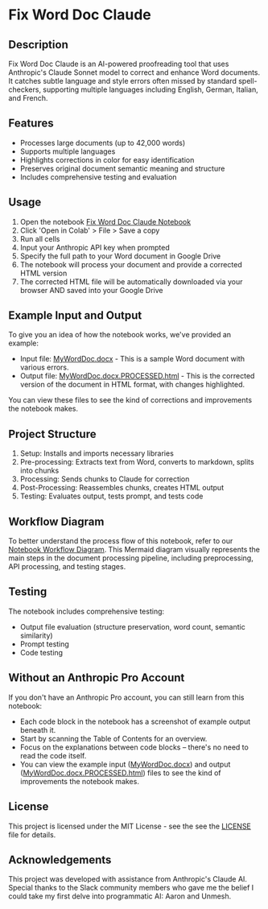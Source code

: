 # Fix Word Doc Claude

## Description
Fix Word Doc Claude is an AI-powered proofreading tool that uses Anthropic's Claude Sonnet model to correct and enhance Word documents. It catches subtle language and style errors often missed by standard spell-checkers, supporting multiple languages including English, German, Italian, and French.

## Features
- Processes large documents (up to 42,000 words)
- Supports multiple languages
- Highlights corrections in color for easy identification
- Preserves original document semantic meaning and structure
- Includes comprehensive testing and evaluation

## Usage
1. Open the notebook [Fix Word Doc Claude Notebook](Fix_Word_Doc_Claude.ipynb)
2. Click 'Open in Colab' > File > Save a copy
3. Run all cells
4. Input your Anthropic API key when prompted
5. Specify the full path to your Word document in Google Drive
6. The notebook will process your document and provide a corrected HTML version
7. The corrected HTML file will be automatically downloaded via your browser AND saved into your Google Drive

## Example Input and Output
To give you an idea of how the notebook works, we've provided an example:
- Input file: [MyWordDoc.docx](https://docs.google.com/document/d/1qoOZcVuk9xe-FTUVqjZEQPJDVpx3R6Gf) - This is a sample Word document with various errors.
- Output file: [MyWordDoc.docx.PROCESSED.html](https://michellepace.github.io/ai-ml-notebook-explorations/Fix_Word_Doc_with_Claude/MyWordDoc.docx.PROCESSED.html) - This is the corrected version of the document in HTML format, with changes highlighted.

You can view these files to see the kind of corrections and improvements the notebook makes.

## Project Structure
1. Setup: Installs and imports necessary libraries
2. Pre-processing: Extracts text from Word, converts to markdown, splits into chunks
3. Processing: Sends chunks to Claude for correction
4. Post-Processing: Reassembles chunks, creates HTML output
5. Testing: Evaluates output, tests prompt, and tests code

## Workflow Diagram
To better understand the process flow of this notebook, refer to our [Notebook Workflow Diagram](Notebook_Workflow_Diagram.md). This Mermaid diagram visually represents the main steps in the document processing pipeline, including preprocessing, API processing, and testing stages.

## Testing
The notebook includes comprehensive testing:
- Output file evaluation (structure preservation, word count, semantic similarity)
- Prompt testing
- Code testing

## Without an Anthropic Pro Account
If you don't have an Anthropic Pro account, you can still learn from this notebook:
- Each code block in the notebook has a screenshot of example output beneath it.
- Start by scanning the Table of Contents for an overview.
- Focus on the explanations between code blocks – there's no need to read the code itself.
- You can view the example input ([MyWordDoc.docx](https://docs.google.com/document/d/1qoOZcVuk9xe-FTUVqjZEQPJDVpx3R6Gf)) and output ([MyWordDoc.docx.PROCESSED.html](https://michellepace.github.io/ai-ml-notebook-explorations/Fix_Word_Doc_with_Claude/MyWordDoc.docx.PROCESSED.html)) files to see the kind of improvements the notebook makes.

## License
This project is licensed under the MIT License - see the see the [LICENSE](../LICENSE) file for details.

## Acknowledgements
This project was developed with assistance from Anthropic's Claude AI. Special thanks to the Slack community members who gave me the belief I could take my first delve into programmatic AI: Aaron and Unmesh.
